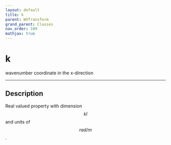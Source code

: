 ```yaml
---
layout: default
title: k
parent: WVTransform
grand_parent: Classes
nav_order: 109
mathjax: true
---
```


#  k

wavenumber coordinate in the x-direction


---

## Description
Real valued property with dimension $$kl$$ and units of $$rad/m$$.


